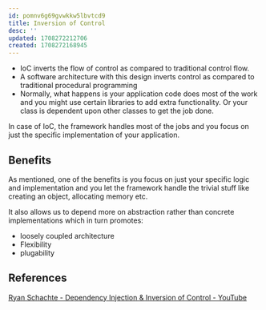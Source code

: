 ```yaml
---
id: pomnv6g69gvwkkw5lbvtcd9
title: Inversion of Control
desc: ''
updated: 1708272212706
created: 1708272168945
---
```



- IoC inverts the flow of control as compared to traditional control flow.
- A software architecture with this design inverts control as compared to traditional procedural programming
- Normally, what happens is your application code does most of the work and you might use certain libraries to add extra functionality. Or your class is dependent upon other classes to get the job done.

In case of IoC, the framework handles most of the jobs and you focus on just the specific implementation of your application.

## Benefits

As mentioned, one of the benefits is you focus on just your specific logic and implementation and you let the framework handle the trivial stuff like creating an object, allocating memory etc.

It also allows us to depend more on abstraction rather than concrete implementations which in turn promotes:

- loosely coupled architecture
- Flexibility
- plugability

## References

[Ryan Schachte - Dependency Injection & Inversion of Control - YouTube](https://www.youtube.com/watch?v=EPv9-cHEmQw&t=92s)
